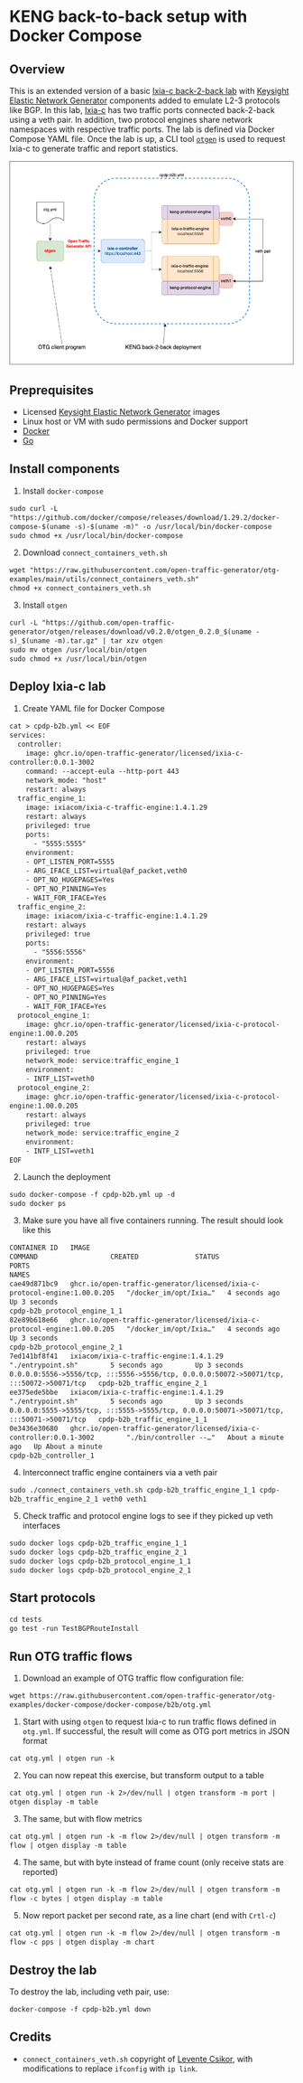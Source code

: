 # KENG back-to-back setup with Docker Compose

## Overview
This is an extended version of a basic [Ixia-c back-2-back lab](../b2b/README.md) with [Keysight Elastic Network Generator](https://www.keysight.com/us/en/products/network-test/protocol-load-test/keysight-elastic-network-generator.html) components added to emulate L2-3 protocols like BGP. In this lab, [Ixia-c](https://github.com/open-traffic-generator/ixia-c) has two traffic ports connected back-2-back using a veth pair. In addition, two protocol engines share network namespaces with respective traffic ports. The lab is defined via Docker Compose YAML file. Once the lab is up, a CLI tool [`otgen`](https://github.com/open-traffic-generator/otgen) is used to request Ixia-c to generate traffic and report statistics.

![Diagram](./diagram.png)

## Preprequisites

* Licensed [Keysight Elastic Network Generator](https://www.keysight.com/us/en/products/network-test/protocol-load-test/keysight-elastic-network-generator.html) images
* Linux host or VM with sudo permissions and Docker support
* [Docker](https://docs.docker.com/engine/install/)
* [Go](https://go.dev/dl/)

## Install components

1. Install `docker-compose`

```Shell
sudo curl -L "https://github.com/docker/compose/releases/download/1.29.2/docker-compose-$(uname -s)-$(uname -m)" -o /usr/local/bin/docker-compose
sudo chmod +x /usr/local/bin/docker-compose
```

2. Download `connect_containers_veth.sh`

```Shell
wget "https://raw.githubusercontent.com/open-traffic-generator/otg-examples/main/utils/connect_containers_veth.sh" 
chmod +x connect_containers_veth.sh
```

3. Install `otgen`

```Shell
curl -L "https://github.com/open-traffic-generator/otgen/releases/download/v0.2.0/otgen_0.2.0_$(uname -s)_$(uname -m).tar.gz" | tar xzv otgen
sudo mv otgen /usr/local/bin/otgen
sudo chmod +x /usr/local/bin/otgen
```

## Deploy Ixia-c lab

1. Create YAML file for Docker Compose

```Shell
cat > cpdp-b2b.yml << EOF
services:
  controller:
    image: ghcr.io/open-traffic-generator/licensed/ixia-c-controller:0.0.1-3002
    command: --accept-eula --http-port 443
    network_mode: "host"
    restart: always
  traffic_engine_1:
    image: ixiacom/ixia-c-traffic-engine:1.4.1.29
    restart: always
    privileged: true
    ports:
      - "5555:5555"
    environment:
    - OPT_LISTEN_PORT=5555
    - ARG_IFACE_LIST=virtual@af_packet,veth0
    - OPT_NO_HUGEPAGES=Yes
    - OPT_NO_PINNING=Yes
    - WAIT_FOR_IFACE=Yes
  traffic_engine_2:
    image: ixiacom/ixia-c-traffic-engine:1.4.1.29
    restart: always
    privileged: true
    ports:
      - "5556:5556"
    environment:
    - OPT_LISTEN_PORT=5556
    - ARG_IFACE_LIST=virtual@af_packet,veth1
    - OPT_NO_HUGEPAGES=Yes
    - OPT_NO_PINNING=Yes
    - WAIT_FOR_IFACE=Yes
  protocol_engine_1:
    image: ghcr.io/open-traffic-generator/licensed/ixia-c-protocol-engine:1.00.0.205
    restart: always
    privileged: true
    network_mode: service:traffic_engine_1
    environment:
    - INTF_LIST=veth0
  protocol_engine_2:
    image: ghcr.io/open-traffic-generator/licensed/ixia-c-protocol-engine:1.00.0.205
    restart: always
    privileged: true
    network_mode: service:traffic_engine_2
    environment:
    - INTF_LIST=veth1
EOF
```

2. Launch the deployment

```Shell
sudo docker-compose -f cpdp-b2b.yml up -d 
sudo docker ps
````

3. Make sure you have all five containers running. The result should look like this
  
```Shell
CONTAINER ID   IMAGE                                                                       COMMAND                  CREATED              STATUS              PORTS                                                                                      NAMES
cae49d871bc9   ghcr.io/open-traffic-generator/licensed/ixia-c-protocol-engine:1.00.0.205   "/docker_im/opt/Ixia…"   4 seconds ago        Up 3 seconds                                                                                                   cpdp-b2b_protocol_engine_1_1
82e89b618e66   ghcr.io/open-traffic-generator/licensed/ixia-c-protocol-engine:1.00.0.205   "/docker_im/opt/Ixia…"   4 seconds ago        Up 3 seconds                                                                                                   cpdp-b2b_protocol_engine_2_1
7ed141bf8f41   ixiacom/ixia-c-traffic-engine:1.4.1.29                                      "./entrypoint.sh"        5 seconds ago        Up 3 seconds        0.0.0.0:5556->5556/tcp, :::5556->5556/tcp, 0.0.0.0:50072->50071/tcp, :::50072->50071/tcp   cpdp-b2b_traffic_engine_2_1
ee375ede5bbe   ixiacom/ixia-c-traffic-engine:1.4.1.29                                      "./entrypoint.sh"        5 seconds ago        Up 3 seconds        0.0.0.0:5555->5555/tcp, :::5555->5555/tcp, 0.0.0.0:50071->50071/tcp, :::50071->50071/tcp   cpdp-b2b_traffic_engine_1_1
0e3436e30680   ghcr.io/open-traffic-generator/licensed/ixia-c-controller:0.0.1-3002        "./bin/controller --…"   About a minute ago   Up About a minute                                                                                              cpdp-b2b_controller_1
```

4. Interconnect traffic engine containers via a veth pair

```Shell
sudo ./connect_containers_veth.sh cpdp-b2b_traffic_engine_1_1 cpdp-b2b_traffic_engine_2_1 veth0 veth1
````

5. Check traffic and protocol engine logs to see if they picked up veth interfaces

```Shell
sudo docker logs cpdp-b2b_traffic_engine_1_1
sudo docker logs cpdp-b2b_traffic_engine_2_1
sudo docker logs cpdp-b2b_protocol_engine_1_1
sudo docker logs cpdp-b2b_protocol_engine_2_1
```

## Start protocols

```Shell
cd tests
go test -run TestBGPRouteInstall
```

## Run OTG traffic flows

1. Download an example of OTG traffic flow configuration file:

```Shell
wget https://raw.githubusercontent.com/open-traffic-generator/otg-examples/docker-compose/docker-compose/b2b/otg.yml
```

1. Start with using `otgen` to request Ixia-c to run traffic flows defined in `otg.yml`. If successful, the result will come as OTG port metrics in JSON format

```Shell
cat otg.yml | otgen run -k
````

2. You can now repeat this exercise, but transform output to a table

```Shell
cat otg.yml | otgen run -k 2>/dev/null | otgen transform -m port | otgen display -m table
````

3. The same, but with flow metrics

```Shell
cat otg.yml | otgen run -k -m flow 2>/dev/null | otgen transform -m flow | otgen display -m table
````

4. The same, but with byte instead of frame count (only receive stats are reported)

```Shell
cat otg.yml | otgen run -k -m flow 2>/dev/null | otgen transform -m flow -c bytes | otgen display -m table
````

5. Now report packet per second rate, as a line chart (end with `Crtl-c`)

```Shell
cat otg.yml | otgen run -k -m flow 2>/dev/null | otgen transform -m flow -c pps | otgen display -m chart
````

## Destroy the lab

To destroy the lab, including veth pair, use:

```Shell
docker-compose -f cpdp-b2b.yml down
````

## Credits

* `connect_containers_veth.sh` copyright of [Levente Csikor](https://github.com/cslev/add_veth_to_docker/), with modifications to replace `ifconfig` with `ip link`.
